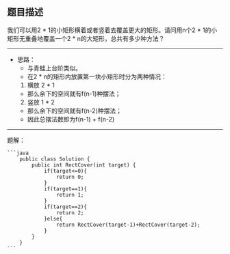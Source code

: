 ## 题目描述

我们可以用2 * 1的小矩形横着或者竖着去覆盖更大的矩形。请问用n个2 * 1的小矩形无重叠地覆盖一个2 * n的大矩形，总共有多少种方法？
***

- 思路： 
  - 与青蛙上台阶类似。
  - 在2 * n的矩形内放置第一块小矩形时分为两种情况：
  1. 横放 2 * 1
  - 那么余下的空间就有f(n-1)种摆法；
  2. 竖放 1 * 2
  - 那么余下的空间就有f(n-2)种摆法；
  - 因此总摆法数即为f(n-1) + f(n-2)
***

题解：

    ```java
        public class Solution {
            public int RectCover(int target) {
                if(target<=0){
                    return 0;
                }
                if(target==1){
                    return 1;
                }
                if(target==2){
                    return 2;
                }else{
                    return RectCover(target-1)+RectCover(target-2);
                }
            }
        }
    ```